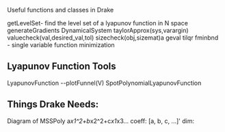Useful functions and classes in Drake

getLevelSet- find the level set of a lyapunov function in N space
generateGradients
DynamicalSystem
taylorApprox(sys,varargin)
valuecheck(val,desired_val,tol)
sizecheck(obj,sizemat)a
geval
tilqr
fminbnd - single variable function minimization

Lyapunov Function Tools
--------------------
LyapunovFunction
--plotFunnel(V)
SpotPolynomialLyapunovFunction


Things Drake Needs:
-----------------

Diagram of MSSPoly
a*x1^2+b*x2^2+c*x1*x3...
coeff: [a, b, c, ...]'
dim:
